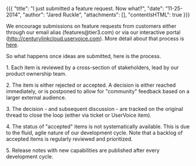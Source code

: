 {{{
  "title": "I just submitted a feature request.  Now what?",
  "date": "11-25-2014",
  "author": "Jared Ruckle",
  "attachments": [],
  "contentIsHTML": true
}}}

<p>We encourage submissions on feature requests from customers either through our email alias (features@tier3.com) or via our interactive portal (<a href="http://centurylinkcloud.uservoice.com/">http://centurylinkcloud.uservoice.com</a>). More detail
  about that process is <a href="https://t3n.zendesk.com/entries/21699874-How-do-I-submit-a-feature-request-">here</a>.</p>
<p>So what happens once ideas are submitted, here is the process.</p>
<p>1. Each item is reviewed by a cross-section of stakeholders, lead by our product ownership team.</p>
<p>2. The item is either rejected or accepted. A decision is either reached immediately, or is postponed to allow for "community" feedback based on a larger external audience.</p>
<p>3. The decision - and subsequent discussion - are tracked on the original thread to close the loop (either via ticket or UserVoice item).</p>
<p>4. The status of "accepted" items is not systematically available. This is due to the fluid, agile nature of our development cycle. Note that a backlog of accepted items is regularly reviewed and prioritized.</p>
<p>5. Release notes with new capabilities are published after every development cycle.</p>

